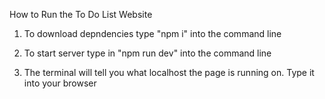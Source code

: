 How to Run the To Do List Website
1. To download depndencies type "npm i" into the command line

2. To start server type in "npm run dev" into the command line

3. The terminal will tell you what localhost the page is running on. Type it into your browser

